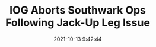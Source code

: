 ---
"title": "IOG Aborts Southwark Ops Following Jack-Up Leg Issue"
"date": "2021-10-13 9:42:44"
"feed_name": "RIGZONE"
"feed_website": "http://www.rigzone.com/"
"feed_rss": "http://www.rigzone.com/news/rss/rigzone_latest.aspx"
"link": "https://www.rigzone.com/news/iog_aborts_southwark_ops_following_jackup_leg_issue-13-oct-2021-166705-article/?rss=true"
"source": "None"
"file": "_posts/2021-1-1-f1c592ac10062847f804ecd7b12a4180457ba402.md"
"accident": "0"
"drilling": "0"
"dead": "0"
"injured": "0"
"arrested": "0"
"place": "unknown place"
"where": "unknown site"
"causes": "unknown"
"place_uri": "unknown place"
---